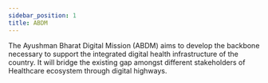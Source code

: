 ```yaml
---
sidebar_position: 1
title: ABDM
---
```


The Ayushman Bharat Digital Mission (ABDM) aims to develop the backbone necessary to support the integrated digital health infrastructure of the country.  It will bridge the existing gap amongst different stakeholders of Healthcare ecosystem through digital highways.
